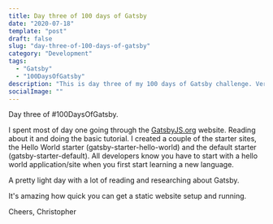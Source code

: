 ```yaml
---
title: Day three of 100 days of Gatsby
date: "2020-07-18"
template: "post"
draft: false
slug: "day-three-of-100-days-of-gatsby"
category: "Development"
tags:
  - "Gatsby"
  - "100DaysOfGatsby"
description: "This is day three of my 100 days of Gatsby challenge. Very meta, creating this site about creating this site."
socialImage: ""
---
```


Day three of #100DaysOfGatsby.

I spent most of day one going through the [GatsbyJS.org](https://gatsbyjs.org) website. Reading about it and doing the basic tutorial. I created a couple of the starter sites, the Hello World starter (gatsby-starter-hello-world) and the default starter (gatsby-starter-default). All developers know you have to start with a hello world application/site when you first start learning a new language.

A pretty light day with a lot of reading and researching about Gatsby.

It's amazing how quick you can get a static website setup and running.

Cheers,
Christopher